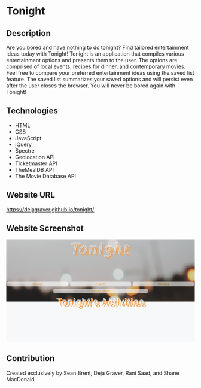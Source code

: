 # Tonight

## Description
Are you bored and have nothing to do tonight?
Find tailored entertainment ideas today with Tonight!
Tonight is an application that compiles various entertainment options and presents them to the user.
The options are comprised of local events, recipes for dinner, and contemporary movies. 
Feel free to compare your preferred entertainment ideas using the saved list feature.
The saved list summarizes your saved options and will persist even after the user closes the browser.
You will never be bored again with Tonight!

## Technologies 
* HTML
* CSS
* JavaScript
* jQuery 
* Spectre
* Geolocation API
* Ticketmaster API
* TheMealDB API
* The Movie Database API

## Website URL
https://dejagraver.github.io/tonight/

## Website Screenshot
![Website Screenshot](./assets/images/webpage.png)

## Contribution
Created exclusively by Sean Brent, Deja Graver, Rani Saad, and Shane MacDonald
